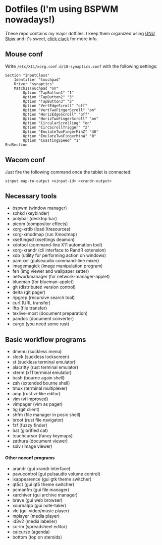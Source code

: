 # Dotfiles (I'm using BSPWM nowadays!)

These repo contains my major dotfiles. I keep them organized using [GNU Stow](https://www.gnu.org/software/stow/) and it's sweet, [click clack](https://matteogiorgi.github.io/config.html) for more info.




## Mouse conf

Write `/etc/X11/xorg.conf.d/10-synaptics.conf` with the following settings:

```
Section "InputClass"
    Identifier "touchpad"
    Driver "synaptics"
    MatchIsTouchpad "on"
        Option "TapButton1" "1"
        Option "TapButton2" "3"
        Option "TapButton3" "2"
        Option "VertEdgeScroll" "off"
        Option "VertTwoFingerScroll" "on"
        Option "HorizEdgeScroll" "off"
        Option "HorizTwoFingerScroll" "on"
        Option "CircularScrolling" "on"
        Option "CircScrollTrigger" "2"
        Option "EmulateTwoFingerMinZ" "40"
        Option "EmulateTwoFingerMinW" "8"
        Option "CoastingSpeed" "1"
EndSection
```




## Wacom conf

Just fire the following command once the tablet is connected:

```
xinput map-to-output <xinput-id> <xrandr-output>
```




## Necessary tools

- bspwm (window manager)
- sxhkd (keybinder)
- polybar (desktop bar)
- picom (compositor effects)
- xorg-xrdb (load Xresources)
- xorg-xmodmap (run Xmodmap)
- xsettingsd (xsettings deamon)
- xdotool (command-line X11 automation tool)
- xorg-xrandr (cli interface to RandR extension)
- xdo (utility for performing action on windows)
- pamixer (pulseaudio command-line mixer)
- imagemagick (image manipulation program)
- feh (img viewer and wallpaper setter)
- networkmanager (for network-manager-applet)
- blueman (for blueman-applet)
- git (distributed version control)
- delta (git pager)
- ripgrep (recursive search tool)
- curl (URL transfer)
- lftp (file transfer)
- texlive-most (document preparation)
- pandoc (document converter)
- cargo (you need some rust)




## Basic workflow programs

- dmenu (suckless menu)
- slock (suckless lockscreen)
- st (suckless terminal emulator)
- alacritty (rust terminal emulator)
- xterm (x11 terminal emulator)
- bash (bourne again shell)
- zsh (extended bourne shell)
- tmux (terminal multiplexer)
- amp (rust vi-like editor)
- vim (vi improved)
- vimpager (vim as pager)
- tig (git client)
- shfm (file manager in posix shell)
- broot (rust file navigator)
- fzf (fuzzy finder)
- bat (glorified cat)
- touchcursor (fancy keymaps)
- zathura (document viewer)
- sxiv (image viewer)




#### Other noconf programs

- arandr (gui xrandr interface)
- pavucontrol (gui pulsaudio volume control)
- lxappearence (gui gtk theme switcher)
- qt5ct (gui qt5 theme switcher)
- pcmanfm (gui file manager)
- xarchiver (gui archive manager)
- brave (gui web browser)
- xournalpp (gui note-taker)
- vlc (gui video/music player)
- mplayer (media player)
- id3v2 (media labeller)
- sc-im (spreadsheet editor)
- calcurse (agenda)
- bottom (top on steroids)

